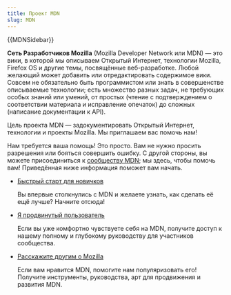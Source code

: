 ```yaml
---
title: Проект MDN
slug: MDN
---
```


{{MDNSidebar}}

**Сеть Разработчиков Mozilla** (Mozilla Developer Network или MDN) — это вики, в которой мы описываем Открытый Интернет, технологии Mozilla, Firefox OS и другие темы, посвящённые веб-разработке. Любой желающий может добавить или отредактировать содержимое вики. Совсем не обязательно быть программистом или знать в совершенстве описываемые технологии; есть множество разных задач, не требующих особых знаний или умений, от простых (чтение с подтверждением о соответствии материала и исправление опечаток) до сложных (написание документации к API).

Цель проекта MDN — задокументировать Открытый Интернет, технологии и проекты Mozilla. Мы приглашаем вас помочь нам!

Нам требуется ваша помощь! Это просто. Вам не нужно просить разрешения или бояться совершить ошибку. C другой стороны, вы можете присоединиться к [сообществу MDN](/ru/docs/MDN/Community); мы здесь, чтобы помочь вам! Приведённая ниже информация поможет вам начать.

- [Быстрый старт для новичков](/ru/docs/MDN/Getting_started)

  Вы впервые столкнулись с MDN и желаете узнать, как сделать её ещё лучше? Начните отсюда!

- [Я продвинутый пользователь](/ru/docs/MDN/Contribute)

  Если вы уже комфортно чувствуете себя на MDN, получите доступ к нашему полному и глубокому руководству для участников сообщества.

- [Расскажите другим о Mozilla](/ru/docs/MDN/Promote)

  Если вам нравится MDN, помогите нам популяризовать его! Получите инструменты, руководства, арт для продвижения и развития MDN.
